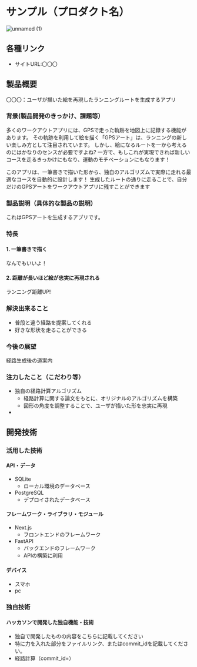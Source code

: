 # サンプル（プロダクト名）
![unnamed (1)](https://github.com/user-attachments/assets/31b4d23a-0a3e-4a87-a5e3-35c1b267125e)
<!--
[![IMAGE ALT TEXT HERE](https://jphacks.com/wp-content/uploads/2025/05/JPHACKS2025_ogp.jpg)](https://www.youtube.com/watch?v=lA9EluZugD8)
-->

## 各種リンク
* サイトURL:〇〇〇

## 製品概要

〇〇〇：ユーザが描いた絵を再現したランニングルートを生成するアプリ

### 背景(製品開発のきっかけ、課題等）

多くのワークアウトアプリには、GPSで走った軌跡を地図上に記録する機能があります。
その軌跡を利用して絵を描く「GPSアート」は、ランニングの新しい楽しみ方として注目されています。
しかし、絵になるルートを一から考えるのにはかなりのセンスが必要ですよね?
一方で、もしこれが実現できれば新しいコースを走るきっかけにもなり、運動のモチベーションにもなります！

このアプリは、一筆書きで描いた形から、独自のアルゴリズムで実際に走れる最適なコースを自動的に設計します！
生成したルートの通りに走ることで、自分だけのGPSアートをワークアウトアプリに残すことができます


### 製品説明（具体的な製品の説明）
これはGPSアートを生成するアプリです。
### 特長
#### 1. 一筆書きで描く
なんでもいいよ！
#### 2. 距離が長いほど絵が忠実に再現される
ランニング距離UP!

### 解決出来ること
* 普段と違う経路を提案してくれる
* 好きな形状を走ることができる
### 今後の展望
経路生成後の道案内
### 注力したこと（こだわり等）
* 独自の経路計算アルゴリズム
  * 経路計算に関する論文をもとに、オリジナルのアルゴリズムを構築
  * 図形の角度を調整することで、ユーザが描いた形を忠実に再現
* 

## 開発技術
### 活用した技術
#### API・データ
* SQLite
  * ローカル環境のデータベース
* PostgreSQL
  * デプロイされたデータベース

#### フレームワーク・ライブラリ・モジュール
* Next.js
  * フロントエンドのフレームワーク
* FastAPI
  * バックエンドのフレームワーク
  * APIの構築に利用
  

#### デバイス
* スマホ
* pc

### 独自技術
#### ハッカソンで開発した独自機能・技術
* 独自で開発したものの内容をこちらに記載してください
* 特に力を入れた部分をファイルリンク、またはcommit_idを記載してください。
* 経路計算（commit_id=）
